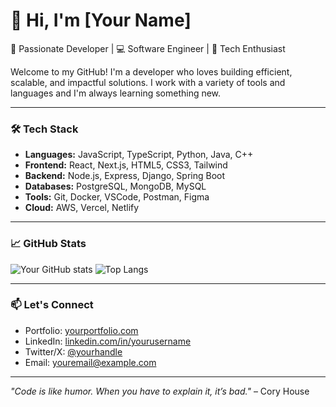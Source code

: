 # 👋 Hi, I'm [Your Name]

🎯 Passionate Developer | 💻 Software Engineer | 🚀 Tech Enthusiast

Welcome to my GitHub! I'm a developer who loves building efficient, scalable, and impactful solutions. I work with a variety of tools and languages and I'm always learning something new.

---

### 🛠️ Tech Stack
- **Languages:** JavaScript, TypeScript, Python, Java, C++
- **Frontend:** React, Next.js, HTML5, CSS3, Tailwind
- **Backend:** Node.js, Express, Django, Spring Boot
- **Databases:** PostgreSQL, MongoDB, MySQL
- **Tools:** Git, Docker, VSCode, Postman, Figma
- **Cloud:** AWS, Vercel, Netlify

---

### 📈 GitHub Stats
![Your GitHub stats](https://github-readme-stats.vercel.app/api?username=yourusername&show_icons=true&theme=radical)
![Top Langs](https://github-readme-stats.vercel.app/api/top-langs/?username=yourusername&layout=compact&theme=radical)

---

### 📫 Let's Connect
- Portfolio: [yourportfolio.com](https://yourportfolio.com)
- LinkedIn: [linkedin.com/in/yourusername](https://linkedin.com/in/yourusername)
- Twitter/X: [@yourhandle](https://twitter.com/yourhandle)
- Email: youremail@example.com

---

_"Code is like humor. When you have to explain it, it’s bad."_ – Cory House
